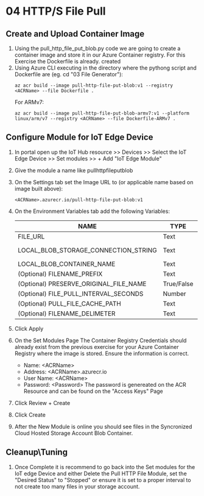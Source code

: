 # 04 HTTP/S File Pull
## Create and Upload Container Image
1. Using the pull_http_file_put_blob.py code we are going to create a container image and store it in our Azure Container registry. For this Exercise the Dockerfile is already. created
1. Using Azure CLI executing in the directory where the pythong script and Dockerfile are (eg. cd "03 File Generator"):
    ```azurecli
    az acr build --image pull-http-file-put-blob:v1 --registry <ACRName> --file Dockerfile .
    ```
    For ARMv7:
    ```azurecli
    az acr build --image pull-http-file-put-blob-armv7:v1 --platform linux/arm/v7 --registry <ACRName> --file Dockerfile-ARMv7 .
    ```

## Configure Module for IoT Edge Device
1. In portal open up the IoT Hub resource >> Devices >> Select the IoT Edge Device >> Set modules >> + Add "IoT Edge Module"
1. Give the module a name like pullhttpfileputblob
1. On the Settings tab set the Image URL to (or applicable name based on image built above):
    ```
    <ACRName>.azurecr.io/pull-http-file-put-blob:v1
    ```
1. On the Environment Variables tab add the following Variables:
    
    | NAME                                        | TYPE       | DESCRIPTION                                                                          |
    | ------------------------------------------- | ---------- | ------------------------------------------------------------------------------------ |
    | FILE_URL                                    | Text       | URL string for source file e.g. http://my-server.tld/image.jpg or https://username:password@10.10.10.10/image.jpg |
    | LOCAL_BLOB_STORAGE_CONNECTION_STRING        | Text       | DefaultEndpointsProtocol=https;BlobEndpoint=http://\<StorageBlobModuleName>:11002/\<StorageAccountName>;AccountName=\<StorageAccountName>;AccountKey=\<AccountKey> |
    | LOCAL_BLOB_CONTAINER_NAME                   | Text       | \<ContainerName>                                                                     |
    | (Optional) FILENAME_PREFIX                  | Text       | Prefix added to each uploaded file e.g. locationA would result in locationA_(originalFilename)_(timestamp).jpg (defaults to none) |
    | (Optional) PRESERVE_ORIGINAL_FILE_NAME      | True/False | Defaults to True, if set to false the original file name will not be passed as part of the filename of the uploaded blob | 
    | (Optional) FILE_PULL_INTERVAL_SECONDS       | Number     | Delay between pulls in Seconds; if not set will default to 60 seconds                |
    | (Optional) PULL_FILE_CACHE_PATH             | Text       | \<path>  (if not set will default to: '/app/output/'  - Recommended to not set this unless necessary due to storage constraints) |
    | (Optional) FILENAME_DELIMETER               | Text       | Delimeter between the filename parts. Defaults to _ (underscore)                     |

1. Click Apply
1. On the Set Modules Page The Container Registry Credentials should already exist from the previous exercise for your Azure Container Registry where the image is stored. Ensure the information is correct.
    - Name: \<ACRName\>
    - Address: \<ACRName\>.azurecr.io
    - User Name: \<ACRName\>
    - Password: \<Password\> The password is genereated on the ACR Resource and can be found on the "Access Keys" Page
1. Click Review + Create
1. Click Create
1. After the New Module is online you should see files in the Syncronized Cloud Hosted Storage Account Blob Container.
## Cleanup\Tuning
1. Once Complete it is recommend to go back into the Set modules for the IoT edge Device and either Delete the Pull HTTP File Module, set the "Desired Status" to "Stopped" or ensure it is set to a proper interval to not create too many files in your storage account.
